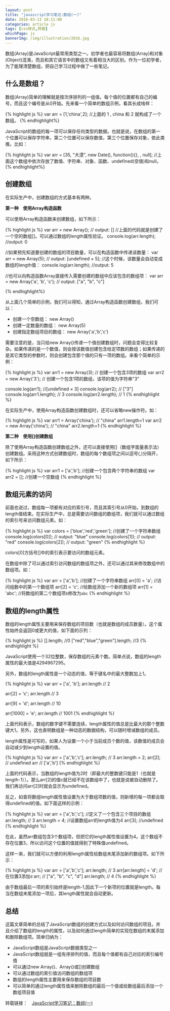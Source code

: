 ```yaml
---
layout: post
title: "javascript学习笔记:数组(一)"
date: 2016-03-13 18:11:00
categories: article js
tags: [css样式,转载]
whichPage: js
bannerImg: /img/illustration/2016.jpg
---
```


数组(Array)是JavaScript最常用类型之一。初学者也最容易将数组(Array)和对象(Object)混淆，而且和其它语言中的数组又有着相当大的区别。作为一位初学者，为了能理清楚数组，把自己学习过程中做了一些笔记。


## 什么是数组？

数组(Array)简单的理解就是按次序排列的一组值。每个值的位置都有自己的编号，而且这个编号是从0开始。先来看一个简单的数组示例，看其长成啥样：

{% highlight js %}
var arr = [1,'china',2];
//上面的 1 , china 和 2 就构成了一个数组。
{% endhighlight%}

JavaScript的数组的每一项可以保存任何类型的数据。也就是说，在数组的第一个位置可以保存字符串，第二个位置可以保存数值，第三个位置保存对象，依此类推。比如：

{% highlight js %}
var arr = [35, "大漠", new Date(), function(){}, , null];
//上面这个数组中依次存放了数值、字符串、对象、函数、undefined(空值)和null。
{% endhighlight%}

## 创建数组

在实际生产中，创建数组的方式基本有两种。

**第一种　使用Array构造函数**

可以使用Array构造函数来创建数组，如下所示：

{% highlight js %}
var arr = new Array(); // output: []
//上面的代码就是创建了一个空的数组[]。可以通过数组的length属性验证。
console.log(arr.length); //output: 0


//如果预先知道要创建的数组的项目数量，可以在构造函数中传递该数量：
var arr = new Array(5); // output: [undefined × 5];
//这个时候，该数量会自动变成数组的length值：
console.log(arr.length); //output: 5


//也可以向构造函数Array直接传入需要创建的数组中应该包含的数组项：
var arr = new Array('a', 'b', 'c'); // output: ["a", "b", "c"]

{% endhighlight%}

从上面几个简单的示例，我们可以得知，通过Array构造函数创建数组，我们可以：

- 创建一个空数组： new Array()
- 创建一定数量的数组： new Array(5)
- 创建指定数组项目的数组： new Array('a','b','c')

需要注意的是，当只给new Array()传递一个值创建数组时，问题会变得比较复杂。如果传递的是一个数值，则会按该数值创建包含给定项数的数组；如果传递的是其它类型的参数时，则会创建包含那个值的只有一项的数组。来看个简单的示例：

{% highlight js %}
var arr1 = new Array(3); // 创建一个包含3项的数组
var arr2 = new Array('3'); // 创建一个包含1项的数组，该项的值为字符串"3"

console.log(arr1); //[undefined × 3]
console.log(arr2); // ["3"]
console.log(arr1.length); // 3
console.log(arr2.length); // 1
{% endhighlight %}

在实际生产中，使用Array构造函数创建数组时，还可以省略new操作符。如：

{% highlight js %}
var arr1 = Array('china');  // "china" arr1.length=1
var arr2 = new Array('china'); // "china" arr2.length=1
{% endhighlight %}

**第二种　使用[]创建数组**

除了使用Array构造函数创建数组之外，还可以直接使用[]（数组字面量表示法）创建数组。采用这种方式创建数组时，数组的每个数组项之间以逗号(,)分隔开，如下所示：

{% highlight js %}
var arr1 = ['a','b']; //创建一个包含两个字符串的数组
var arr2 = []; //创建一个空数组
{% endhighlight %}

## 数组元素的访问

前面也说过，数组每一项都有对应的索引号，而且其索引号从0开始，到数组的length值结束。在实际生产中，总是需要访问数组的数组项，我们就可以通过数组的索引号来访问数组元素。如：

{% highlight js %}
var colors = ['blue','red','green']; //创建了一个字符串数组
console.log(colors[0]); // output: "blue"
console.log(colors[1]); // output: "red"
console.log(colors[2]); // output: "green"
{% endhighlight %}

colors[0]方括号[]中的索引表示要访问的数组元素。

在数组中除了可以通过索引访问数组的数组项之外，还可以通过其来修改数组中的数组项。如：

{% highlight js %}
var arr = ['a','b']; //创建了一个字符串数组
arr[0] = 'a'; //访问组数中的第一个数组项
arr[2] = 'c'; //给数组添加一个新的数组项
arr[1] = 'abc'; //将数组的第二个数组项`b`修改为`abc`
{% endhighlight %}

## 数组的length属性

数组的length属性主要用来保存数组的项目数（也就是数组的成员数量）。这个属性始终会返回0或更大的值，如下面的示列：

{% highlight js %}
[].length; //0
["red","blue","green"].length; //3
{% endhighlight %}

JavaScript使用一个32位整数，保存数组的元素个数。简单点说，数组的length属性的最大值是4294967295。

另外，数组的length属性是一个动态的值，等于键名中的最大整数加上1。

{% highlight js %}
var arr = ['a', 'b'];
arr.length // 2

arr[2] = 'c';
arr.length // 3

arr[9] = 'd';
arr.length // 10

arr[1000] = 'e';
arr.length // 1001
{% endhighlight %}

上面代码表示，数组的数字键不需要连续，length属性的值总是比最大的那个整数键大1。另外，这也表明数组是一种动态的数据结构，可以随时增减数组的成员。

length属性是可写的，如果人为设置一个小于当前成员个数的值，该数值的成员会自动减少到length设置的值。

{% highlight js %}
var arr = ['a','b','c'];
arr.length; // 3
arr.length = 2;
arr[2]; // undefined
arr // ['a','b']
{% endhighlight %}

上面的代码表示，当数组的length值为2时（即最大的整数键只能是1（也就是length-1））。那么arr[2]的值c就已经不在该数组中了，也就是说被自动删除了。我们再访问arr[2]时就会显示为undefined。

反之，如查将数组length属性值设置为大于数组项数的值，则新增的每一项都会取得undefined的值。如下面这样的示例：

{% highlight js %}
var arr = ['a','b','c']; //定义了一个包含三个项目的数组
arr.length; // 3
arr.length = 4; //设置数组arr的length值为4
arr[3]; //undefined 
{% endhighlight %}

在此，虽然arr数组包含3个数组项，但把它的length属性值设置为4。这个数组不存在位置3，所以访问这个位置的值就得到了特殊值undefined。

这样一来，我们就可以方便的利用length属性给数组末尾添加新的数组项。如下所示：

{% highlight js %}
var arr = ['a','b','c'];
arr.length; // 3
arr[arr.length] = 'd'; // 在位置3添加`d`
arr; // ["a", "b", "c", "d"]
arr.length; // 4
{% endhighlight %}

由于数组最后一项的索引始终是length-1,因此下一个新项的位置就是length。每当在数组末尾添加一项后，其length属性就会自动更新。

## 总结

这篇文章简单的总结了JavaScript数组的创建方式以及如何访问数组的项目。并且介绍了数组的length的属性，以及如何通过length简单的实现在数组的末属添加和删除数组项。简单归纳为：

- JavaScript数组是JavaScript数据类型之一
- JavaScript数组就是一组有序排列的值，而且每个值都有自己对应的索引编号值
- 可以通过new Array()、Array()或[]创建数组
- 可以通过数组的索引值访问数组的数组项
- 数组的length属性主要用来保存数组的项目数
- 可以简单的通过length属性值来删除数组的最后一个值或给数组最后添加一个数组项目值

转载链接：　[JavaScript学习笔记：数组(一)](http://www.w3cplus.com/javascript/array-part-1.html)
